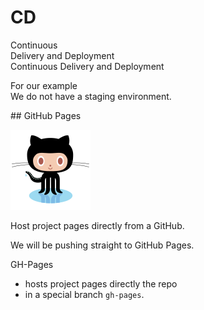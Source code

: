 # CD

<section>
Continuous<br />
Delivery and Deployment

<aside class="notes">
Continuous Delivery and Deployment

For our example<br />
We do not have a staging environment.

</aside>
</section>
<!-- -->

<section>
## GitHub Pages

![Octocat](img/octocat.svg) <!-- .element: style="height:5em" -->

Host project pages directly from a GitHub.

<aside class="notes">
We will be pushing straight to GitHub Pages.

GH-Pages

* hosts project pages directly the repo
* in a special branch `gh-pages`.

</aside>
</section>
<!-- -->


<!--
-->
